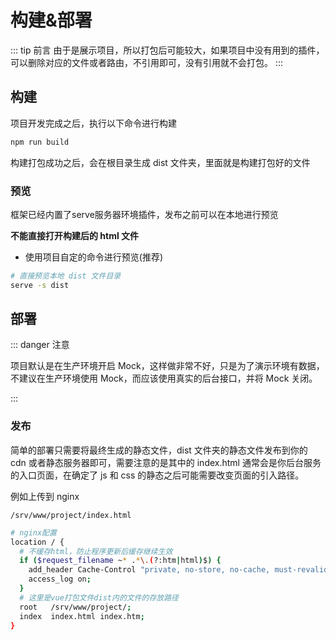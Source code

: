 # 构建&部署

::: tip 前言
由于是展示项目，所以打包后可能较大，如果项目中没有用到的插件，可以删除对应的文件或者路由，不引用即可，没有引用就不会打包。
:::

## 构建

项目开发完成之后，执行以下命令进行构建

```bash
npm run build
```

构建打包成功之后，会在根目录生成 dist 文件夹，里面就是构建打包好的文件

### 预览

框架已经内置了serve服务器环境插件，发布之前可以在本地进行预览

**不能直接打开构建后的 html 文件**

- 使用项目自定的命令进行预览(推荐)

```bash
# 直接预览本地 dist 文件目录
serve -s dist
```

## 部署

::: danger 注意

项目默认是在生产环境开启 Mock，这样做非常不好，只是为了演示环境有数据，不建议在生产环境使用 Mock，而应该使用真实的后台接口，并将 Mock 关闭。

:::

### 发布

简单的部署只需要将最终生成的静态文件，dist 文件夹的静态文件发布到你的 cdn 或者静态服务器即可，需要注意的是其中的 index.html 通常会是你后台服务的入口页面，在确定了 js 和 css 的静态之后可能需要改变页面的引入路径。

例如上传到 nginx

`/srv/www/project/index.html`

```bash
# nginx配置
location / {
  # 不缓存html，防止程序更新后缓存继续生效
  if ($request_filename ~* .*\.(?:htm|html)$) {
    add_header Cache-Control "private, no-store, no-cache, must-revalidate, proxy-revalidate";
    access_log on;
  }
  # 这里是vue打包文件dist内的文件的存放路径
  root   /srv/www/project/;
  index  index.html index.htm;
}

```
